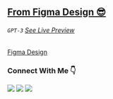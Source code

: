 ## <a target="__blank" href="https://www.figma.com/file/nINoevX4CDZd9H4gTpW2ny/stackgpt3"> From Figma Design 😎 </a>

###### `GPT-3` [See Live Preview](https://stacksagar.github.io/stackgpt3 "project of @stacksagar")

[Figma Design](https://www.figma.com/file/nINoevX4CDZd9H4gTpW2ny/stackgpt3 "Figma Design")

### Connect With Me 👇
[![](https://img.shields.io/badge/%20-Linkedin-blue?color=blue&labelColor=blue&logo=linkedin&logoColor=white)](https://www.linkedin.com/in/stacksagar "@stacksagar linkedin profile") [![](https://img.shields.io/badge/%20-Twitter-blue?color=blue&labelColor=blue&logo=twitter&logoColor=white)](https://www.twitter.com/stacksagar "@stacksagar twitter profile") [![](https://img.shields.io/badge/%20-Facebook-blue?color=blue&labelColor=blue&logo=facebook&logoColor=white)](https://www.facebook.com/stacksagar "@stacksagar facebook profile")
